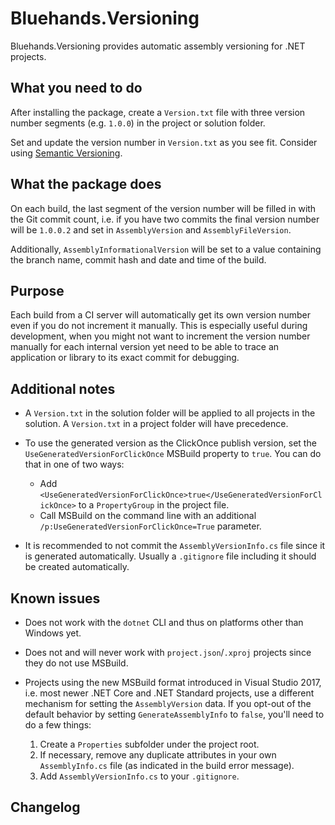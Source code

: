 ﻿# Bluehands.Versioning

Bluehands.Versioning provides automatic assembly versioning for .NET projects.

## What you need to do

After installing the package, create a `Version.txt` file with three version number segments (e.g. `1.0.0`) in the project or solution folder.

Set and update the version number in `Version.txt` as you see fit. Consider using [Semantic Versioning](http://semver.org/).

## What the package does

On each build, the last segment of the version number will be filled in with the Git commit count, i.e. if you have two commits the final version number will be `1.0.0.2` and set in `AssemblyVersion` and `AssemblyFileVersion`.

Additionally, `AssemblyInformationalVersion` will be set to a value containing the branch name, commit hash and date and time of the build.

## Purpose

Each build from a CI server will automatically get its own version number even if you do not increment it manually. This is especially useful during development, when you might not want to increment the version number manually for each internal version yet need to be able to trace an application or library to its exact commit for debugging.

## Additional notes

- A `Version.txt` in the solution folder will be applied to all projects in the solution. A `Version.txt` in a project folder will have precedence.

- To use the generated version as the ClickOnce publish version, set the `UseGeneratedVersionForClickOnce` MSBuild property to `true`. You can do that in one of two ways:
  - Add `<UseGeneratedVersionForClickOnce>true</UseGeneratedVersionForClickOnce>` to a `PropertyGroup` in the project file.
  - Call MSBuild on the command line with an additional `/p:UseGeneratedVersionForClickOnce=True` parameter.

- It is recommended to not commit the `AssemblyVersionInfo.cs` file since it is generated automatically. Usually a `.gitignore` file including it should be created automatically.

## Known issues

- Does not work with the `dotnet` CLI and thus on platforms other than Windows yet.

- Does not and will never work with `project.json`/`.xproj` projects since they do not use MSBuild.

- Projects using the new MSBuild format introduced in Visual Studio 2017, i.e. most newer .NET Core and .NET Standard projects, use a different mechanism for setting the `AssemblyVersion` data. If you opt-out of the default behavior by setting `GenerateAssemblyInfo` to `false`, you'll need to do a few things:
  1. Create a `Properties` subfolder under the project root.
  2. If necessary, remove any duplicate attributes in your own `AssemblyInfo.cs` file (as indicated in the build error message).
  3. Add `AssemblyVersionInfo.cs` to your `.gitignore`.

## Changelog